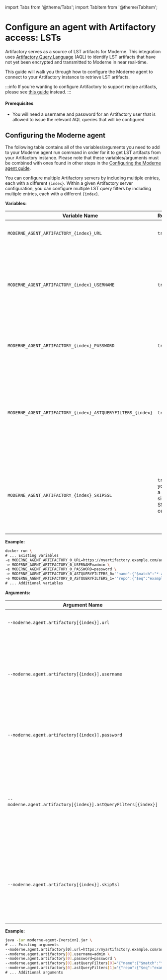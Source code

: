 import Tabs from '@theme/Tabs';
import TabItem from '@theme/TabItem';

# Configure an agent with Artifactory access: LSTs

Artifactory serves as a source of LST artifacts for Moderne. This integration uses [Artifactory Query Language](https://www.jfrog.com/confluence/display/JFROG/Artifactory+Query+Language) (AQL) to identify LST artifacts that have not yet been encrypted and transmitted to Moderne in near real-time.

This guide will walk you through how to configure the Moderne agent to connect to your Artifactory instance to retrieve LST artifacts.

:::info
If you're wanting to configure Artifactory to support recipe artifacts, please see [this guide](./configuring-artifactory-with-recipes.md) instead.
:::

#### Prerequisites

* You will need a username and password for an Artifactory user that is allowed to issue the relevant AQL queries that will be configured

## Configuring the Moderne agent

The following table contains all of the variables/arguments you need to add to your Moderne agent run command in order for it to get LST artifacts from your Artifactory instance. Please note that these variables/arguments must be combined with ones found in other steps in the [Configuring the Moderne agent guide](./agent-config.md).

You can configure multiple Artifactory servers by including multiple entries, each with a different `{index}`. Within a given Artifactory server configuration, you can configure multiple LST query filters by including multiple entries, each with a different `{index}`.

<Tabs groupId="agent-type">
<TabItem value="oci-container" label="OCI Container">

**Variables:**

| Variable Name                                               | Required                                       | Default | Description                                                                                                                                  |
|-------------------------------------------------------------|------------------------------------------------|---------|----------------------------------------------------------------------------------------------------------------------------------------------|
| `MODERNE_AGENT_ARTIFACTORY_{index}_URL`                     | `true`                                         |         | The URL of your Artifactory instance.                                                                                                        |
| `MODERNE_AGENT_ARTIFACTORY_{index}_USERNAME`                | `true`                                         |         | The username used to connect to your Artifactory instance. This user must have permission to run AQL queries.                                |
| `MODERNE_AGENT_ARTIFACTORY_{index}_PASSWORD`                | `true`                                         |         | The password used to connect to your Artifactory instance.                                                                                   |
| `MODERNE_AGENT_ARTIFACTORY_{index}_ASTQUERYFILTERS_{index}` | `true`                                         |         | The AQL query fragment used to select LST artifacts to send to Moderne. If multiple are specified, they are combined together with an `AND`. |
| `MODERNE_AGENT_ARTIFACTORY_{index}_SKIPSSL`                 | `true` (If you use a self-signed SSL/TLS cert) | `false` | Specifies whether or not to skip SSL verification for HTTP connections from the agent to this Artifactory instance.                          |

**Example:**

```bash
docker run \
# ... Existing variables
-e MODERNE_AGENT_ARTIFACTORY_0_URL=https://myartifactory.example.com/artifactory/ \
-e MODERNE_AGENT_ARTIFACTORY_0_USERNAME=admin \
-e MODERNE_AGENT_ARTIFACTORY_0_PASSWORD=password \
-e MODERNE_AGENT_ARTIFACTORY_0_ASTQUERYFILTERS_0='"name":{"$match":"*-ast.jar"}' \
-e MODERNE_AGENT_ARTIFACTORY_0_ASTQUERYFILTERS_1='"repo":{"$eq":"example-maven"}' \
# ... Additional variables
```
</TabItem>

<TabItem value="executable-jar" label="Executable JAR">

**Arguments:**

| Argument Name                                                   | Required                                       | Default | Description                                                                                                                                  |
|-----------------------------------------------------------------|------------------------------------------------|---------|----------------------------------------------------------------------------------------------------------------------------------------------|
| `--moderne.agent.artifactory[{index}].url`                      | `true`                                         |         | The URL of your Artifactory instance.                                                                                                        |
| `--moderne.agent.artifactory[{index}].username`                 | `true`                                         |         | The username used to connect to your Artifactory instance. This user must have permission to run AQL queries.                                |
| `--moderne.agent.artifactory[{index}].password`                 | `true`                                         |         | The password used to connect to your Artifactory instance.                                                                                   |
| `--moderne.agent.artifactory[{index}].astQueryFilters[{index}]` | `true`                                         |         | The AQL query fragment used to select LST artifacts to send to Moderne. If multiple are specified, they are combined together with an `AND`. |
| `--moderne.agent.artifactory[{index}].skipSsl`                  | `true` (If you use a self-signed SSL/TLS cert) | `false` | Specifies whether or not to skip SSL verification for HTTP connections from the agent to this Artifactory instance.                          |

**Example:**

```bash
java -jar moderne-agent-{version}.jar \
# ... Existing arguments
--moderne.agent.artifactory[0].url=https://myartifactory.example.com/artifactory/ \
--moderne.agent.artifactory[0].username=admin \
--moderne.agent.artifactory[0].password=password \
--moderne.agent.artifactory[0].astQueryFilters[0]='{"name":{"$match":"*-ast.jar"}}' \
--moderne.agent.artifactory[0].astQueryFilters[1]='{"repo":{"$eq":"example-maven"}}' \
# ... Additional arguments
```
</TabItem>
</Tabs>
